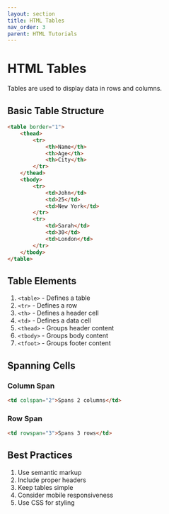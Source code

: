 ```yaml
---
layout: section
title: HTML Tables
nav_order: 3
parent: HTML Tutorials
---
```


# HTML Tables

Tables are used to display data in rows and columns.

## Basic Table Structure

```html
<table border="1">
    <thead>
        <tr>
            <th>Name</th>
            <th>Age</th>
            <th>City</th>
        </tr>
    </thead>
    <tbody>
        <tr>
            <td>John</td>
            <td>25</td>
            <td>New York</td>
        </tr>
        <tr>
            <td>Sarah</td>
            <td>30</td>
            <td>London</td>
        </tr>
    </tbody>
</table>
```

## Table Elements

1. `<table>` - Defines a table
2. `<tr>` - Defines a row
3. `<th>` - Defines a header cell
4. `<td>` - Defines a data cell
5. `<thead>` - Groups header content
6. `<tbody>` - Groups body content
7. `<tfoot>` - Groups footer content

## Spanning Cells

### Column Span
```html
<td colspan="2">Spans 2 columns</td>
```

### Row Span
```html
<td rowspan="3">Spans 3 rows</td>
```

## Best Practices

1. Use semantic markup
2. Include proper headers
3. Keep tables simple
4. Consider mobile responsiveness
5. Use CSS for styling
